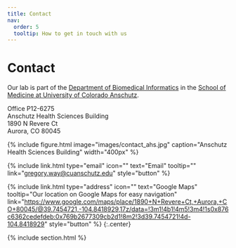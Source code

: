 ```yaml
---
title: Contact
nav:
  order: 5
  tooltip: How to get in touch with us
---
```


# <i class="fas fa-envelope"></i>Contact
Our lab is part of the [Department of Biomedical Informatics](https://medschool.cuanschutz.edu/dbmi) in the [School of Medicine at University of Colorado Anschutz](https://medschool.cuanschutz.edu/).

Office P12-6275<br/>
Anschutz Health Sciences Building<br/>
1890 N Revere Ct<br/>
Aurora, CO 80045

{%
  include figure.html
  image="images/contact_ahs.jpg"
  caption="Anschutz Health Sciences Building"
  width="400px"
%}

{%
  include link.html
  type="email"
  icon=""
  text="Email"
  tooltip=""
  link="gregory.way@cuanschutz.edu"
  style="button"
%}
<!---
{%
  include link.html
  type="phone"
  icon=""
  text="(555) 867-5309"
  tooltip=""
  link="+1-555-867-5309"
  style="button"
%}
-->
{%
  include link.html
  type="address"
  icon=""
  text="Google Maps"
  tooltip="Our location on Google Maps for easy navigation"
  link="https://www.google.com/maps/place/1890+N+Revere+Ct,+Aurora,+CO+80045/@39.7454721,-104.8418929,17z/data=!3m1!4b1!4m5!3m4!1s0x876c6362cedefdeb:0x769b2677309cb2d1!8m2!3d39.7454721!4d-104.8418929"
  style="button"
%}
{:.center}

{% include section.html %}

<!---
### <i class="fas fa-mail-bulk"></i>Mailing Address

That St & The Other St  
Porters Lake, NS B3E 1H3  
Canada
{:.center}

{% capture col1 %}
{%
  include figure.html
  image="images/photo.jpg"
  caption="The Center for Wit and Sagacity"
%}
{% endcapture %}
{% capture col2 %}
{%
  include figure.html
  image="images/photo.jpg"
  caption="Department of Metaphor"
%}
{% endcapture %}
{% include two-col.html col1=col1 col2=col2 %}
-->
